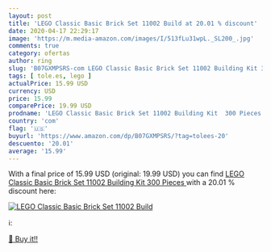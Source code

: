 ```yaml
---
layout: post
title: 'LEGO Classic Basic Brick Set 11002 Build at 20.01 % discount'
date: 2020-04-17 22:29:17
image: 'https://m.media-amazon.com/images/I/513fLu31wpL._SL200_.jpg'
comments: true
category: ofertas
author: ring
slug: 'B07GXMPSRS-com LEGO Classic Basic Brick Set 11002 Building Kit 300 Pieces'
tags: [ tole.es, lego ]
actualPrice: 15.99 USD
currency: USD
price: 15.99
comparePrice: 19.99 USD
prodname: 'LEGO Classic Basic Brick Set 11002 Building Kit  300 Pieces '
country: 'com'
flag: '🇺🇸'
buyurl: 'https://www.amazon.com/dp/B07GXMPSRS/?tag=tolees-20'
descuento: '20.01'
average: '15.99'
---
```


With a final price of 15.99 USD (original: 19.99 USD) you can find [LEGO Classic Basic Brick Set 11002 Building Kit  300 Pieces ](https://www.amazon.com/dp/B07GXMPSRS/?tag=tolees-20) with a  20.01 % discount here:

[![LEGO Classic Basic Brick Set 11002 Build](https://m.media-amazon.com/images/I/513fLu31wpL._SL200_.jpg)](https://www.amazon.com/dp/B07GXMPSRS/?tag=tolees-20)

ℹ️:


[🛒 Buy it!!](https://www.amazon.com/dp/B07GXMPSRS/?tag=tolees-20)
